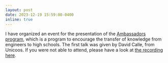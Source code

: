 ```yaml
---
layout: post
date: 2023-12-19 15:59:00-0400
inline: true
---
```


I have organized an event for the presentation of the [Ambassadors program](https://ambassadorstelecorenta.github.io/), which is a program to encourage the transfer of knowledge from engineers to high schools. The first talk was given by David Calle, from Unicoos. If you were not able to attend, please have a look at [the recording here](https://www.youtube.com/live/EPdTn9Qp_W4).
